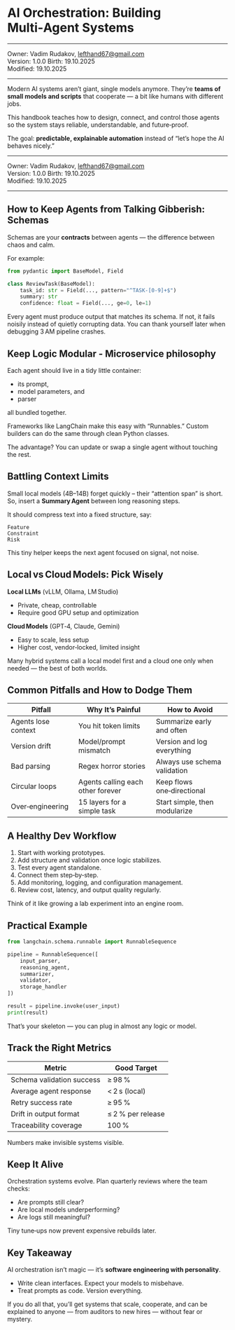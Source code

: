 # AI Orchestration: Building Multi‑Agent Systems

---

Owner: Vadim Rudakov, lefthand67@gmail.com  
Version: 1.0.0
Birth: 19.10.2025  
Modified: 19.10.2025  

---

Modern AI systems aren’t giant, single models anymore. They’re **teams of small models and scripts** that cooperate — a bit like humans with different jobs.

This handbook teaches how to design, connect, and control those agents so the system stays reliable, understandable, and future‑proof.

The goal: **predictable, explainable automation** instead of “let’s hope the AI behaves nicely.”

---

Owner: Vadim Rudakov, lefthand67@gmail.com  
Version: 1.0.0
Birth: 19.10.2025  
Modified: 19.10.2025  

---


## How to Keep Agents from Talking Gibberish: Schemas

Schemas are your **contracts** between agents — the difference between chaos and calm.

For example:

```python
from pydantic import BaseModel, Field

class ReviewTask(BaseModel):
    task_id: str = Field(..., pattern="^TASK-[0-9]+$")
    summary: str
    confidence: float = Field(..., ge=0, le=1)
```

Every agent must produce output that matches its schema. If not, it fails noisily instead of quietly corrupting data. You can thank yourself later when debugging 3 AM pipeline crashes.

## Keep Logic Modular - Microservice philosophy

Each agent should live in a tidy little container:
- its prompt, 
- model parameters, and 
- parser 

all bundled together.

Frameworks like LangChain make this easy with “Runnables.” Custom builders can do the same through clean Python classes.

The advantage? You can update or swap a single agent without touching the rest.

## Battling Context Limits

Small local models (4B–14B) forget quickly – their “attention span” is short. So, insert a **Summary Agent** between long reasoning steps.

It should compress text into a fixed structure, say:

```
Feature
Constraint
Risk
```

This tiny helper keeps the next agent focused on signal, not noise.

## Local vs Cloud Models: Pick Wisely

**Local LLMs** (vLLM, Ollama, LM Studio)  
- Private, cheap, controllable  
- Require good GPU setup and optimization  

**Cloud Models** (GPT‑4, Claude, Gemini)  
- Easy to scale, less setup  
- Higher cost, vendor‑locked, limited insight  

Many hybrid systems call a local model first and a cloud one only when needed — the best of both worlds.

## Common Pitfalls and How to Dodge Them

| Pitfall | Why It’s Painful | How to Avoid |
|----------|------------------|--------------|
| Agents lose context | You hit token limits | Summarize early and often |
| Version drift | Model/prompt mismatch | Version and log everything |
| Bad parsing | Regex horror stories | Always use schema validation |
| Circular loops | Agents calling each other forever | Keep flows one‑directional |
| Over‑engineering | 15 layers for a simple task | Start simple, then modularize |

## A Healthy Dev Workflow

1. Start with working prototypes.
2. Add structure and validation once logic stabilizes.
3. Test every agent standalone.
4. Connect them step‑by‑step.
5. Add monitoring, logging, and configuration management.
6. Review cost, latency, and output quality regularly.

Think of it like growing a lab experiment into an engine room.

## Practical Example

```python
from langchain.schema.runnable import RunnableSequence

pipeline = RunnableSequence([
    input_parser,
    reasoning_agent,
    summarizer,
    validator,
    storage_handler
])

result = pipeline.invoke(user_input)
print(result)
```

That’s your skeleton — you can plug in almost any logic or model.

## Track the Right Metrics

| Metric | Good Target |
|---------|--------------|
| Schema validation success | ≥ 98 % |
| Average agent response | < 2 s (local) |
| Retry success rate | ≥ 95 % |
| Drift in output format | ≤ 2 % per release |
| Traceability coverage | 100 % |

Numbers make invisible systems visible.

## Keep It Alive

Orchestration systems evolve. Plan quarterly reviews where the team checks:

- Are prompts still clear?
- Are local models underperforming?
- Are logs still meaningful?

Tiny tune‑ups now prevent expensive rebuilds later.

## Key Takeaway

AI orchestration isn’t magic — it’s **software engineering with personality**.
- Write clean interfaces. Expect your models to misbehave.
- Treat prompts as code. Version everything.

If you do all that, you’ll get systems that scale, cooperate, and can be explained to anyone — from auditors to new hires — without fear or mystery.
